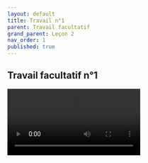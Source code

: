 ```yaml
---
layout: default
title: Travail n°1
parent: Travail facultatif
grand_parent: Leçon 2
nav_order: 1
published: true
---
```

## Travail facultatif n°1

<VIDEO>
<SOURCE SRC="../../assets/vid/inherit.avi" TYPE="video/avi">
</VIDEO>

<div align="center">
  <video src="../../assets/vid/inherit.avi" type="video/avi>
</div>
